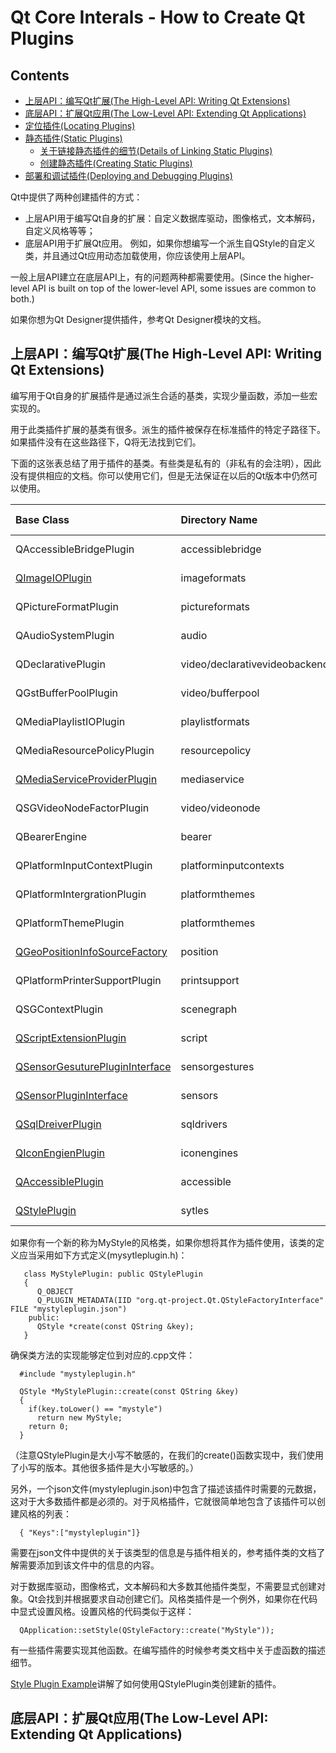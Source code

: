 # Qt Core Interals - How to Create Qt Plugins

## Contents
* [上层API：编写Qt扩展(The High-Level API: Writing Qt Extensions)](#index-1)
* [底层API：扩展Qt应用(The Low-Level API: Extending Qt Applications)](#index-2)
* [定位插件(Locating Plugins)](#index-3)
* [静态插件(Static Plugins)](#index-4)
  * [关于链接静态插件的细节(Details of Linking Static Plugins)](#index-41)
  * [创建静态插件(Creating Static Plugins)](#index-42)
* [部署和调试插件(Deploying and Debugging Plugins)](#index-5)

Qt中提供了两种创建插件的方式：  
* 上层API用于编写Qt自身的扩展：自定义数据库驱动，图像格式，文本解码，自定义风格等等；
* 底层API用于扩展Qt应用。
例如，如果你想编写一个派生自QStyle的自定义类，并且通过Qt应用动态加载使用，你应该使用上层API。

一般上层API建立在底层API上，有的问题两种都需要使用。(Since the higher-level API is built on top of the lower-level API, some issues are common to both.)

如果你想为Qt Designer提供插件，参考Qt Designer模块的文档。

<div id="index-1"/>

## 上层API：编写Qt扩展(The High-Level API: Writing Qt Extensions)
编写用于Qt自身的扩展插件是通过派生合适的基类，实现少量函数，添加一些宏实现的。

用于此类插件扩展的基类有很多。派生的插件被保存在标准插件的特定子路径下。如果插件没有在这些路径下，Q将无法找到它们。

下面的这张表总结了用于插件的基类。有些类是私有的（非私有的会注明），因此没有提供相应的文档。你可以使用它们，但是无法保证在以后的Qt版本中仍然可以使用。

| Base Class | Directory Name | Qt Module | Key Case Sensitivity |
| :--- | :--- | :--- | :--- |
| QAccessibleBridgePlugin | accessiblebridge | Qt GUI | Case Sensitive |
| [QImageIOPlugin](#非私有) | imageformats | Qt GUI | Case Sensitive |
| QPictureFormatPlugin | pictureformats | Qt GUI | Case Insensitive |
| QAudioSystemPlugin | audio | Qt Multimedia | Case Insensitive |
| QDeclarativePlugin | video/declarativevideobackend | Qt Multimedia | Case Insensitive |
| QGstBufferPoolPlugin | video/bufferpool | Qt Multimedia | Case Insensitive |
| QMediaPlaylistIOPlugin | playlistformats | Qt Multimedia | Case Insensitive |
| QMediaResourcePolicyPlugin | resourcepolicy | Qt Multimedia | Case Insensitive |
| [QMediaServiceProviderPlugin](#非私有) | mediaservice | Qt Multimedia | Case Insensitive |
| QSGVideoNodeFactorPlugin | video/videonode | Qt Multimedia | Case Insensitive |
| QBearerEngine | bearer | Qt Network | Case Sensitive |
| QPlatformInputContextPlugin | platforminputcontexts | Qt Platform Abstraction | Case Insensitive |
| QPlatformIntergrationPlugin | platformthemes | Qt Platform Abstraction | Case Insensitive |
| QPlatformThemePlugin | platformthemes | Qt Platform Abstraction | Case Insensitive |
| [QGeoPositionInfoSourceFactory](#非私有) | position | Qt Positioning | Case Sensitive |
| QPlatformPrinterSupportPlugin | printsupport | Qt Print Support | Case Insensitive |
| QSGContextPlugin | scenegraph | Qt Quick | Case Sensitive |
| [QScriptExtensionPlugin](#非私有) | script | Qt Script | Case Sensitive |
| [QSensorGesuturePluginInterface](#非私有) | sensorgestures | Qt Sensors | Case Sensitive |
| [QSensorPluginInterface](#非私有) | sensors | Qt Sensors | Case Sensitive |
| [QSqlDreiverPlugin](#非私有) | sqldrivers | Qt SQL | Case Sensitive |
| [QIconEngienPlugin](#非私有) | iconengines | Qt SVG | Case Insensitve |
| [QAccessiblePlugin](#非私有) | accessible | Qt Widgets | Case Sensitive |
| [QStylePlugin](#非私有) | sytles | Qt Widgets | Case Insensitve |

如果你有一个新的称为MyStyle的风格类，如果你想将其作为插件使用，该类的定义应当采用如下方式定义(mysytleplugin.h)：  
```
   class MyStylePlugin: public QStylePlugin
   {
      Q_OBJECT
      Q_PLUGIN_METADATA(IID "org.qt-project.Qt.QStyleFactoryInterface" FILE "mystyleplugin.json")
    public:
      QStyle *create(const QString &key);
   }
```

确保类方法的实现能够定位到对应的.cpp文件：  
```
  #include "mystyleplugin.h"

  QStyle *MyStylePlugin::create(const QString &key)
  {
    if(key.toLower() == "mystyle")
      return new MyStyle;
    return 0;
  }
```
（注意QStylePlugin是大小写不敏感的，在我们的create()函数实现中，我们使用了小写的版本。其他很多插件是大小写敏感的。）

另外，一个json文件(mystyleplugin.json)中包含了描述该插件时需要的元数据，这对于大多数插件都是必须的。对于风格插件，它就很简单地包含了该插件可以创建风格的列表：  
```
  { "Keys":["mystyleplugin"]}
```

需要在json文件中提供的关于该类型的信息是与插件相关的，参考插件类的文档了解需要添加到该文件中的信息的内容。

对于数据库驱动，图像格式，文本解码和大多数其他插件类型，不需要显式创建对象。Qt会找到并根据要求自动创建它们。风格类插件是一个例外，如果你在代码中显式设置风格。设置风格的代码类似于这样：  
```
  QApplication::setStyle(QStyleFactory::create("MyStyle"));
```

有一些插件需要实现其他函数。在编写插件的时候参考类文档中关于虚函数的描述细节。

[Style Plugin Example](#例子)讲解了如何使用QStylePlugin类创建新的插件。

## 底层API：扩展Qt应用(The Low-Level API: Extending Qt Applications)






